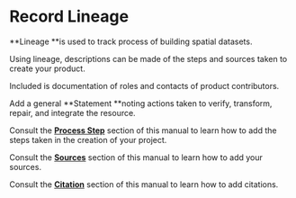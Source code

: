# Record Lineage

**Lineage **is used to track process of building spatial datasets.

Using lineage, descriptions can be made of the steps and sources taken to create your product.

Included is documentation of roles and contacts of product contributors.

Add a general **Statement **noting actions taken to verify, transform, repair, and integrate the resource.

Consult the [**Process Step**](/record/edit/distribution/process-step.md) section of this manual to learn how to add the steps taken in the creation of your project.

Consult the [**Sources**](/record/edit/distribution/sources.md) section of this manual to learn how to add your sources.

Consult the [**Citation**](/record/edit/distribution/citation.md) section of this manual to learn how to add citations.

